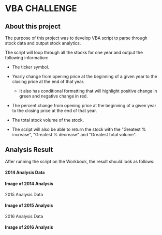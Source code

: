 # VBA CHALLENGE

## About this project

The purpose of this project was to develop VBA script to parse through stock data and output stock analytics.

The script will loop through all the stocks for one year and output the following information:

- The ticker symbol.

- Yearly change from opening price at the beginning of a given year to the closing price at the end of that year.
  - It also has conditional formatting that will highlight positive change in green and negative change in red.

- The percent change from opening price at the beginning of a given year to the closing price at the end of that year.

- The total stock volume of the stock.

- The script will also be able to return the stock with the "Greatest % increase", "Greatest % decrease" and "Greatest total volume".

## Analysis Result

After running the script on the Workbook, the result should look as follows:

#### 2014 Analysis Data

#### Image of 2014 Analysis
2015 Analysis Data

#### Image of 2015 Analysis
2016 Analysis Data

#### Image of 2016 Analysis
